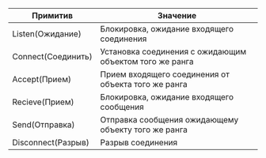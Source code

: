 
| **Примитив**       | Значение                                                |
| ------------------ | ------------------------------------------------------- |
| Listen(Ожидание)   | Блокировка, ожидание входящего соединения               |
| Connect(Соединить) | Установка соединения с ожидающим объектом того же ранга |
| Accept(Прием)      | Прием входящего соединения от объекта того же ранга     |
| Recieve(Прием)     | Блокировка, ожидание входящего сообщения                |
| Send(Отправка)     | Отправка сообщения ожидающему объекту того же ранга     |
| Disconnect(Разрыв) | Разрыв соединения                                       |
